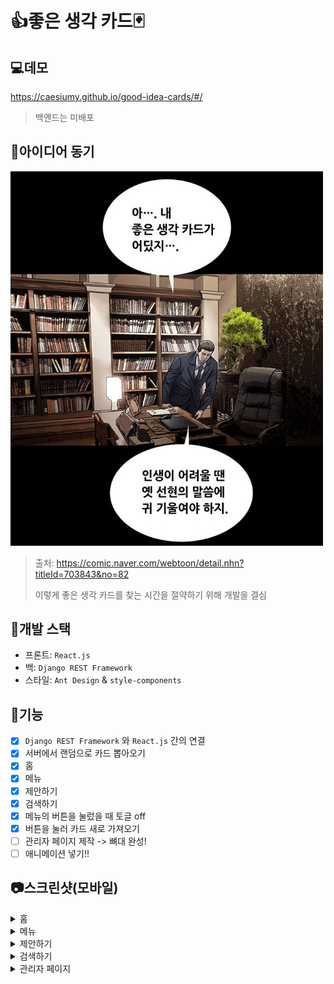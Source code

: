 # 👍좋은 생각 카드🃏

## 💻데모

https://caesiumy.github.io/good-idea-cards/#/

> 백엔드는 미배포

## 🎈아이디어 동기

<img src="./screenshots/good_idea_card.png" width="500">

> 출처: https://comic.naver.com/webtoon/detail.nhn?titleId=703843&no=82
>
> 이렇게 좋은 생각 카드를 찾는 시간을 절약하기 위해 개발을 결심

## 🧱개발 스택

- 프론트: `React.js`
- 백: `Django REST Framework`
- 스타일: `Ant Design` & `style-components`

## 📌기능

- [x] `Django REST Framework` 와 `React.js` 간의 연결
- [x] 서버에서 랜덤으로 카드 뽑아오기
- [x] 홈 
- [x] 메뉴 
- [x] 제안하기
- [x] 검색하기
- [x] 메뉴의 버튼을 눌렀을 때 토글 off
- [x] 버튼을 눌러 카드 새로 가져오기
- [ ] 관리자 페이지 제작 -> 뼈대 완성!
- [ ] 애니메이션 넣기!!

## 📷스크린샷(모바일)

<details>
<summary>홈</summary>
<img src="./screenshots/localhost_3000_(Galaxy&#32;S5).png" width=400px>
</details>

<details>
<summary>메뉴</summary>
<img src="./screenshots/localhost_3000_(Galaxy&#32;S5)&#32;(1).png" width=400px>
</details>

<details>
<summary>제안하기</summary>
<img src="./screenshots/localhost_3000_(Galaxy&#32;S5)&#32;(3).png" width=400px>
</details>

<details>
<summary>검색하기</summary>
<img src="./screenshots/localhost_3000_(Galaxy&#32;S5)&#32;(2).png" width=400px>
</details>

<details>
<summary>관리자 페이지</summary>
<img src="./screenshots/localhost_3000_(Galaxy&#32;S5)&#32;(5).png" width=400px>
<img src="./screenshots/localhost_3000_(Galaxy&#32;S5)&#32;(4).png" width=400px>
</details>